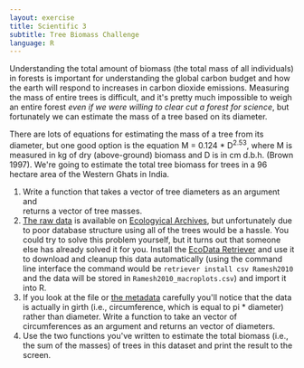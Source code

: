 ```yaml
---
layout: exercise
title: Scientific 3
subtitle: Tree Biomass Challenge
language: R
---
```


Understanding the total amount of biomass (the total mass of all individuals) in 
forests is important for understanding the global carbon budget and how the 
earth will respond to increases in carbon dioxide emissions. Measuring the mass 
of entire trees is difficult, and it's pretty much impossible to weigh an entire 
forest *even if we were willing to clear cut a forest for science*, but 
fortunately we can estimate the mass of a tree based on its diameter.

There are lots of equations for estimating the mass of a tree from its diameter, 
but one good option is the equation M = 0.124 * D<sup>2.53</sup>, where M is measured in 
kg of dry (above-ground) biomass and D is in cm d.b.h. (Brown 1997). We're going 
to estimate the total tree biomass for trees in a 96 hectare area of the Western 
Ghats in India.

1.  Write a function that takes a vector of tree diameters as an argument and   
    returns a vector  of tree masses.
2.  [The raw data](http://esapubs.org/archive/ecol/E091/216/Macroplot_data_Rev.txt)
    is available on [Ecologyical Archives](http://esapubs.org/Archive/), but
    unfortunately due to poor database structure using all of the trees would be
    a hassle. You could try to solve this problem yourself, but it turns out
    that someone else has already solved it for you. Install the
    [EcoData Retriever](http://ecodataretriever.org/) and use it to download and
    cleanup this data automatically (using the command line interface the
    command would be `retriever install csv Ramesh2010` and the data will be
    stored in `Ramesh2010_macroplots.csv`) and import it into R.
3.  If you look at the file or [the
    metadata](http://esapubs.org/archive/ecol/E091/216/metadata.htm)
    carefully you'll notice that the data is actually in girth (i.e.,
    circumference, which is equal to pi * diameter) rather than
    diameter. Write a function to take an vector of circumferences as an
    argument and returns an vector of diameters.
4.  Use the two functions you've written to estimate the total biomass
    (i.e., the sum of the masses) of trees in this dataset and print the
    result to the screen.
